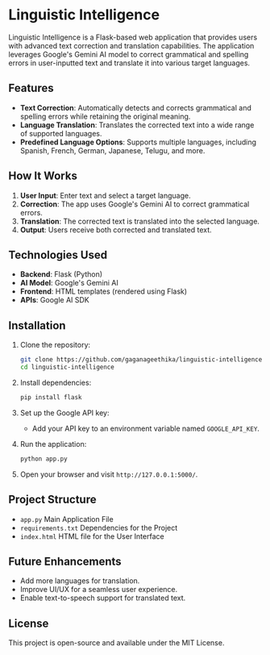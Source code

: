 # Linguistic Intelligence

Linguistic Intelligence is a Flask-based web application that provides users with advanced text correction and translation capabilities. The application leverages Google's Gemini AI model to correct grammatical and spelling errors in user-inputted text and translate it into various target languages.

## Features
- **Text Correction**: Automatically detects and corrects grammatical and spelling errors while retaining the original meaning.
- **Language Translation**: Translates the corrected text into a wide range of supported languages.
- **Predefined Language Options**: Supports multiple languages, including Spanish, French, German, Japanese, Telugu, and more.

## How It Works
1. **User Input**: Enter text and select a target language.
2. **Correction**: The app uses Google's Gemini AI to correct grammatical errors.
3. **Translation**: The corrected text is translated into the selected language.
4. **Output**: Users receive both corrected and translated text.

## Technologies Used
- **Backend**: Flask (Python)
- **AI Model**: Google's Gemini AI
- **Frontend**: HTML templates (rendered using Flask)
- **APIs**: Google AI SDK

## Installation
1. Clone the repository:
    ```bash
    git clone https://github.com/gaganageethika/linguistic-intelligence.git
    cd linguistic-intelligence
    ```
2. Install dependencies:
    ```bash
    pip install flask
    ```
3. Set up the Google API key:
    - Add your API key to an environment variable named `GOOGLE_API_KEY`.

4. Run the application:
    ```bash
    python app.py
    ```

5. Open your browser and visit `http://127.0.0.1:5000/`.

## Project Structure
- `app.py` Main Application File
- `requirements.txt` Dependencies for the Project
- `index.html` HTML file for the User Interface

## Future Enhancements
- Add more languages for translation.
- Improve UI/UX for a seamless user experience.
- Enable text-to-speech support for translated text.

## License
This project is open-source and available under the MIT License.


